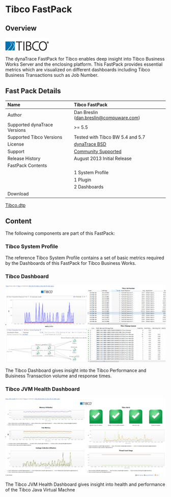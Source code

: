 # Tibco FastPack

## Overview

![images_community/download/attachments/130518416/Tibco.png](images_community/download/attachments/130518416/Tibco.png)

The dynaTrace FastPack for Tibco enables deep insight into Tibco Business Works Server and the enclosing platform. This FastPack provides essential metrics which are visualized on different dashboards
including Tibco Business Transactions such as Job Number.

## Fast Pack Details

| Name | Tibco FastPack
| :--- | :---
| Author | Dan Breslin ([dan.breslin@compuware.com](mailto:dan.breslin@compuware.com))
| Supported dynaTrace Versions | >= 5.5
| Supported Tibco Versions | Tested with Tibco BW 5.4 and 5.7
| License | [dynaTrace BSD](attachments_5275722_2_dynaTraceBSD.txt)
| Support | [Community Supported](https://community.compuwareapm.com/community/display/DL/Support+Levels#SupportLevels-Community+Supported)  
| Release History | August 2013 Initial Release
| FastPack Contents |
| |1 System Profile  
| |1 Plugin  
| |2 Dashboards
| Download | 
  
[Tibco.dtp](Tibco.dtp)

## Content

The following components are part of this FastPack:

### Tibco System Profile

The reference Tibco System Profile contains a set of basic metrics required by the Dashboards of this FastPack for Tibco Business Works.

### Tibco Dashboard

![images_community/download/attachments/130518416/Tibco_Dashboard.PNG](images_community/download/attachments/130518416/Tibco_Dashboard.PNG)

The Tibco Dashboard gives insight into the Tibco Performance and Buisiness Transaction volume and response times.

### Tibco JVM Health Dashboard

![images_community/download/attachments/130518416/Tibco_JVM.PNG](images_community/download/attachments/130518416/Tibco_JVM.PNG)

The Tibco JVM Health Dashboard gives insight into health and performance of the Tibco Java Virtual Machne

